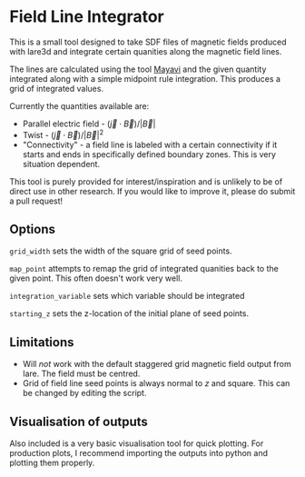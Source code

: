# Field Line Integrator

This is a small tool designed to take SDF files of magnetic fields produced with lare3d and integrate certain quanities along the magnetic field lines.

The lines are calculated using the tool [Mayavi](https://docs.enthought.com/mayavi/mayavi/) and the given quantity integrated along with a simple midpoint rule integration. This produces a grid of integrated values.

Currently the quantities available are:

- Parallel electric field - $(\vec{j} \cdot \vec{B})/|\vec{B}|$
- Twist - $(\vec{j} \cdot \vec{B})/|\vec{B}|^2$
- "Connectivity" - a field line is labeled with a certain connectivity if it starts and ends in specifically defined boundary zones. This is very situation dependent.

This tool is purely provided for interest/inspiration and is unlikely to be of direct use in other research. If you would like to improve it, please do submit a pull request!

## Options

`grid_width` sets the width of the square grid of seed points.

`map_point` attempts to remap the grid of integrated quanities back to the given point. This often doesn't work very well.

`integration_variable` sets which variable should be integrated

`starting_z` sets the z-location of the initial plane of seed points.

## Limitations

- Will *not* work with the default staggered grid magnetic field output from lare. The field must be centred.
- Grid of field line seed points is always normal to $z$ and square. This can be changed by editing the script.

## Visualisation of outputs

Also included is a very basic visualisation tool for quick plotting. For production plots, I recommend importing the outputs into python and plotting them properly.
